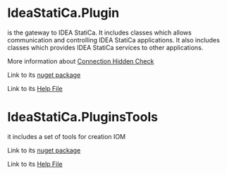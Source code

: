 # IdeaStatiCa.Plugin
is the gateway to IDEA StatiCa. It includes classes which allows communication and controlling IDEA StatiCa applications. It also includes classes which provides IDEA StatiCa services to other applications.

More information about  [Connection Hidden Check](con-hidden-calculation.md)

Link to its [nuget package](https://www.nuget.org/packages/IdeaStatiCa.Plugin)

Link to its [Help File](Help/IdeaStatiCa.Plugin.chm?raw=true)

# IdeaStatiCa.PluginsTools
it includes a set of tools for creation IOM

Link to its [nuget package](https://www.nuget.org/packages/IdeaStatiCa.PluginsTools)

Link to its [Help File](Help/IdeaStatiCa.PluginTools.chm?raw=true)

